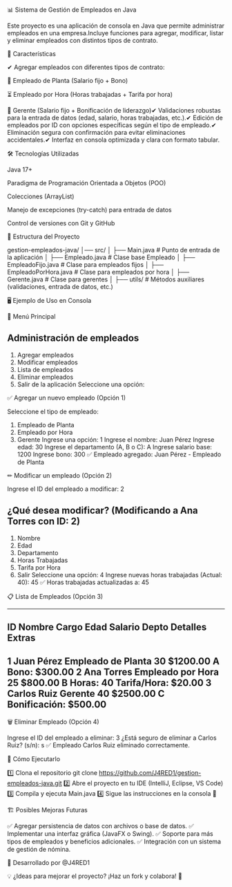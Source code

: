 📊 Sistema de Gestión de Empleados en Java

Este proyecto es una aplicación de consola en Java que permite administrar empleados en una empresa.Incluye funciones para agregar, modificar, listar y eliminar empleados con distintos tipos de contrato.

🚀 Características

✔ Agregar empleados con diferentes tipos de contrato:

📌 Empleado de Planta (Salario fijo + Bono)

⏳ Empleado por Hora (Horas trabajadas + Tarifa por hora)

🎯 Gerente (Salario fijo + Bonificación de liderazgo)✔ Validaciones robustas para la entrada de datos (edad, salario, horas trabajadas, etc.).✔ Edición de empleados por ID con opciones específicas según el tipo de empleado.✔ Eliminación segura con confirmación para evitar eliminaciones accidentales.✔ Interfaz en consola optimizada y clara con formato tabular.

🛠️ Tecnologías Utilizadas

Java 17+

Paradigma de Programación Orientada a Objetos (POO)

Colecciones (ArrayList)

Manejo de excepciones (try-catch) para entrada de datos

Control de versiones con Git y GitHub

📂 Estructura del Proyecto

gestion-empleados-java/
│── src/
│   ├── Main.java              # Punto de entrada de la aplicación
│   ├── Empleado.java          # Clase base Empleado
│   ├── EmpleadoFijo.java      # Clase para empleados fijos
│   ├── EmpleadoPorHora.java   # Clase para empleados por hora
│   ├── Gerente.java           # Clase para gerentes
│   ├── utils/                 # Métodos auxiliares (validaciones, entrada de datos, etc.)

🖥️ Ejemplo de Uso en Consola

📌 Menú Principal

Administración de empleados
-----------------------------
1. Agregar empleados
2. Modificar empleados
3. Lista de empleados
4. Eliminar empleados
5. Salir de la aplicación
Seleccione una opción: 

✅ Agregar un nuevo empleado (Opción 1)

Seleccione el tipo de empleado:
1. Empleado de Planta
2. Empleado por Hora
3. Gerente
Ingrese una opción: 1
Ingrese el nombre: Juan Pérez
Ingrese edad: 30
Ingrese el departamento (A, B o C): A
Ingrese salario base: 1200
Ingrese bono: 300
✅ Empleado agregado: Juan Pérez - Empleado de Planta

✏ Modificar un empleado (Opción 2)

Ingrese el ID del empleado a modificar: 2

¿Qué desea modificar? (Modificando a Ana Torres con ID: 2)
--------------------------------------------------------------
1. Nombre
2. Edad
3. Departamento
4. Horas Trabajadas
5. Tarifa por Hora
9. Salir
Seleccione una opción: 4
Ingrese nuevas horas trabajadas (Actual: 40): 45
✅ Horas trabajadas actualizadas a: 45

📋 Lista de Empleados (Opción 3)

-----------------------------------------------------------------------------------------
ID    Nombre        Cargo                 Edad  Salario   Depto   Detalles Extras
-----------------------------------------------------------------------------------------
1     Juan Pérez   Empleado de Planta     30    $1200.00   A      Bono: $300.00
2     Ana Torres   Empleado por Hora      25    $800.00    B      Horas: 40  Tarifa/Hora: $20.00
3     Carlos Ruiz  Gerente                40    $2500.00   C      Bonificación: $500.00
-----------------------------------------------------------------------------------------

🗑️ Eliminar Empleado (Opción 4)

Ingrese el ID del empleado a eliminar: 3
¿Está seguro de eliminar a Carlos Ruiz? (s/n): s
✅ Empleado Carlos Ruiz eliminado correctamente.

📌 Cómo Ejecutarlo

1️⃣ Clona el repositorio
git clone https://github.com/J4RED1/gestion-empleados-java.git
2️⃣ Abre el proyecto en tu IDE (IntelliJ, Eclipse, VS Code)
3️⃣ Compila y ejecuta Main.java
4️⃣ Sigue las instrucciones en la consola 📜

🏗️ Posibles Mejoras Futuras

✅ Agregar persistencia de datos con archivos o base de datos.
✅ Implementar una interfaz gráfica (JavaFX o Swing).
✅ Soporte para más tipos de empleados y beneficios adicionales.
✅ Integración con un sistema de gestión de nómina.

🚀 Desarrollado por @J4RED1

💡 ¿Ideas para mejorar el proyecto? ¡Haz un fork y colabora! 🎯

